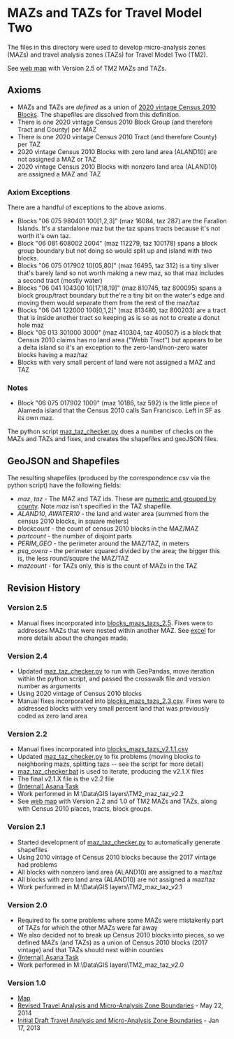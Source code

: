 # MAZs and TAZs for Travel Model Two

The files in this directory were used to develop micro-analysis zones (MAZs) and
travel analysis zones (TAZs) for Travel Model Two (TM2).

See [web map](https://public.tableau.com/app/profile/bayareametro/viz/TravelModel2-MAZsandTAZs/TAZandMAZDetailedView) with Version 2.5 of TM2 MAZs and TAZs. 

## Axioms
* MAZs and TAZs are *defined* as a union of [2020 vintage Census 2010 Blocks](https://www.census.gov/cgi-bin/geo/shapefiles/index.php?year=2020&layergroup=Blocks+%282020%29).  The shapefiles are dissolved from this definition.
* There is one 2020 vintage Census 2010 Block Group (and therefore Tract and County) per MAZ
* There is one 2020 vintage Census 2010 Tract (and therefore County) per TAZ
* 2020 vintage Census 2010 Blocks with zero land area (ALAND10) are not assigned a MAZ or TAZ
* 2020 vintage Census 2010 Blocks with nonzero land area (ALAND10) are assigned a MAZ and TAZ

### Axiom Exceptions

There are a handful of exceptions to the above axioms.

* Blocks "06 075 980401 100[1,2,3]" (maz 16084, taz 287) are the Farallon Islands.  It's a standalone maz but the
  taz spans tracts because it's not worth it's own taz.
* Block "06 081 608002 2004" (maz 112279, taz 100178) spans a block group boundary but not doing so would split up
  and island with two blocks.
* Blocks "06 075 017902 10[05,80]" (maz 16495, taz 312) is a tiny sliver that's barely land so not worth
  making a new maz, so that maz includes a second tract (mostly water)
* Blocks "06 041 104300 10[17,18,19]" (maz 810745, taz 800095) spans a block group/tract boundary but the're a
  tiny bit on the water's edge and moving them would separate them from the rest of the maz/taz
* Blocks "06 041 122000 100[0,1,2]" (maz 813480, taz 800203) are a tract that is inside another tract so keeping
  as is so as not to create a donut hole maz
* Block "06 013 301000 3000" (maz 410304, taz 400507) is a block that Census 2010 claims has no land area ("Webb Tract")
  but appears to be a delta island so it's an exception to the zero-land/non-zero water blocks having a maz/taz
* Blocks with very small percent of land were not assigned a MAZ and TAZ

### Notes
* Block "06 075 017902 1009" (maz 10186, taz 592) is the little piece of Alameda island that the Census 2010
  calls San Francisco.  Left in SF as its own maz.

The python script [maz_taz_checker.py](maz_taz_checker.py) does a number of checks on the MAZs and TAZs and fixes,
and creates the shapefiles and geoJSON files.

## GeoJSON and Shapefiles

The resulting shapefiles (produced by the correspondence csv via the python script) have the following fields:

* *maz*, *taz* - The MAZ and TAZ ids.  These are [numeric and grouped by county](http://bayareametro.github.io/travel-model-two/input/#county-node-numbering-system).  Note *maz* isn't specified in the TAZ shapefile.
* *ALAND10*, *AWATER10* - the land and water area (summed from the census 2010 blocks, in square meters)
* *blockcount* - the count of census 2010 blocks in the MAZ/MAZ
* *partcount* - the number of disjoint parts
* *PERIM_GEO* - the perimeter around the MAZ/TAZ, in meters
* *psq_overa* - the perimeter squared divided by the area; the bigger this is, the less round/square the MAZ/TAZ
* *mazcount* - for TAZs only, this is the count of MAZs in the TAZ

## Revision History

### Version 2.5
* Manual fixes incorporated into [blocks_mazs_tazs_2.5](blocks_mazs_tazs_2.3.csv). Fixes were to addresses MAZs that were nested within another MAZ. See [excel](https://mtcdrive.box.com/s/rg8k2rcs39y45l3do82gmdsyk8jrslm2) for more details about the changes made.

### Version 2.4
* Updated [maz_taz_checker.py](maz_taz_checker.py) to run with GeoPandas, move iteration within the python script, and passed the crosswalk file and version number as arguments
* Using 2020 vintage of Census 2010 blocks
* Manual fixes incorporated into [blocks_mazs_tazs_2.3.csv](blocks_mazs_tazs_2.3.csv). Fixes were to addressed blocks with very small percent land that was previously coded as zero land area

### Version 2.2

* Manual fixes incorporated into [blocks_mazs_tazs_v2.1.1.csv](blocks_mazs_tazs_v2.1.1.csv)
* Updated [maz_taz_checker.py](maz_taz_checker.py) to fix problems (moving blocks to neighboring mazs,
  splitting tazs -- see the script for more detail)
* [maz_taz_checker.bat](maz_taz_checker.bat) is used to iterate, producing the v2.1.X files
* The final v2.1.X file is the v2.2 file
* [(Internal) Asana Task](https://app.asana.com/0/610230255351992/626340099942965/f)
* Work performed in M:\Data\GIS layers\TM2_maz_taz_v2.2
* See [web map](https://arcg.is/1n9XfL) with Version 2.2 and 1.0 of TM2 MAZs and TAZs, along with Census 2010 places, tracts, block groups.

### Version 2.1
* Started development of [maz_taz_checker.py](maz_taz_checker.py) to automatically generate shapefiles
* Using 2010 vintage of Census 2010 blocks because the 2017 vintage had problems
* All blocks with nonzero land area (ALAND10) are assigned to a maz/taz
* All blocks with zero land area (ALAND10) are not assigned a maz/taz
* Work performed in M:\Data\GIS layers\TM2_maz_taz_v2.1

### Version 2.0
* Required to fix some problems where some MAZs were mistakenly part of TAZs for which the other MAZs were far away
* We also decided not to break up Census 2010 blocks into pieces, so we defined MAZs (and TAZs) as a union of Census 2010 blocks (2017 vintage) and that
  TAZs should nest within counties
* [(Internal) Asana Task](https://app.asana.com/0/610230255351992/578257153057158/f)
* Work performed in M:\Data\GIS layers\TM2_maz_taz_v2.0

### Version 1.0
* [Map](http://www.arcgis.com/apps/OnePane/basicviewer/index.html?appid=4ca5bf25e2ed46ebb7c25796b29c33d1)
* [Revised Travel Analysis and Micro-Analysis Zone Boundaries](https://mtcdrive.box.com/travel-model-two-revised-space) - May 22, 2014
* [Initial Draft Travel Analysis and Micro-Analysis Zone Boundaries](https://mtcdrive.box.com/travel-model-two-first-space) - Jan 17, 2013

